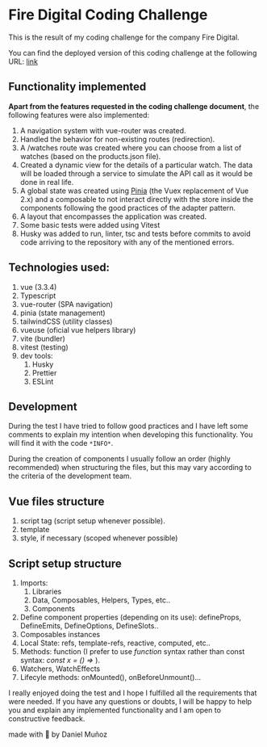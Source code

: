# Fire Digital Coding Challenge

This is the result of my coding challenge for the company Fire Digital.

You can find the deployed version of this coding challenge at the following URL: 
[link]()

## Functionality implemented

**Apart from the features requested in the coding challenge document**, the following features were also implemented:

1. A navigation system with vue-router was created.
2. Handled the behavior for non-existing routes (redirection).
3. A /watches route was created where you can choose from a list of watches (based on the products.json file).
4. Created a dynamic view for the details of a particular watch. The data will be loaded through a service to simulate the API call as it would be done in real life.
5. A global state was created using [Pinia](https://pinia.vuejs.org/) (the Vuex replacement of Vue 2.x) and a composable to not interact directly with the store inside the components following the good practices of the adapter pattern.
6. A layout that encompasses the application was created.
7. Some basic tests were added using Vitest
8. Husky was added to run, linter, tsc and tests before commits to avoid code arriving to the repository with any of the mentioned errors.

## Technologies used:

1. vue (3.3.4)
2. Typescript
3. vue-router (SPA navigation)
4. pinia (state management)
5. tailwindCSS (utility classes)
6. vueuse (oficial vue helpers library)
7. vite (bundler)
7. vitest (testing)
8. dev tools:
    1. Husky
    2. Prettier
    3. ESLint

## Development

During the test I have tried to follow good practices and I have left some comments to explain my intention when developing this functionality. You will find it with the code ```*INFO*```.

During the creation of components I usually follow an order (highly recommended) when structuring the files, but this may vary according to the criteria of the development team.

## Vue files structure
1. script tag (script setup whenever possible).
2. template
3. style, if necessary (scoped whenever possible)

## Script setup structure
1. Imports:
   1. Libraries
   2. Data, Composables, Helpers, Types, etc..
   3. Components
2. Define component properties (depending on its use): defineProps, DefineEmits, DefineOptions, DefineSlots..
3. Composables instances
4. Local State: refs, template-refs, reactive, computed, etc..
5. Methods: function (I prefer to use _function_ syntax rather than const syntax: _const x = () =>_ ).
6. Watchers, WatchEffects
7. Lifecyle methods: onMounted(), onBeforeUnmount()...

I really enjoyed doing the test and I hope I fulfilled all the requirements that were needed. If you have any questions or doubts, I will be happy to help you and explain any implemented functionality and I am open to constructive feedback.

made with 💚 by Daniel Muñoz